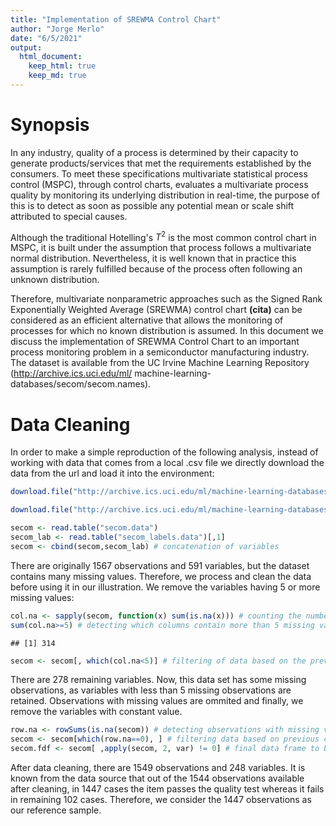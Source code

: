 ```yaml
---
title: "Implementation of SREWMA Control Chart"
author: "Jorge Merlo"
date: "6/5/2021"
output: 
  html_document:
    keep_html: true
    keep_md: true
---
```




# Synopsis

In any industry, quality of a process is determined by their capacity to generate products/services that met the requirements established by the consumers. To meet these specifications multivariate statistical process control (MSPC), through control charts, evaluates a multivariate process quality by monitoring its underlying distribution in real-time, the purpose of this is to detect as soon as possible any potential mean or scale shift attributed to special causes.

Although the traditional Hotelling's $T^2$ is the most common control chart in MSPC, it is built under the assumption that process follows a multivariate normal distribution. Nevertheless, it is well known that in practice this assumption is rarely fulfilled because of the process often following an unknown distribution.

Therefore, multivariate nonparametric approaches such as the Signed Rank Exponentially Weighted Average (SREWMA) control chart **(cita)** can be considered as an efficient alternative that allows the monitoring of processes for which no known distribution is assumed. In this document we discuss the implementation of SREWMA Control Chart to an important process monitoring problem in a semiconductor manufacturing industry. The dataset is available from the UC Irvine Machine Learning Repository (http://archive.ics.uci.edu/ml/
machine-learning-databases/secom/secom.names).

# Data Cleaning

In order to make a simple reproduction of the following analysis, instead of working with data that comes from a local .csv file we directly download the data from the url and load it into the environment:


```r
download.file("http://archive.ics.uci.edu/ml/machine-learning-databases/secom/secom.data", destfile = "secom.data") # explanatory variables

download.file("http://archive.ics.uci.edu/ml/machine-learning-databases/secom/secom_labels.data", destfile  <- "secom_labels.data") # output

secom <- read.table("secom.data")
secom_lab <- read.table("secom_labels.data")[,1]
secom <- cbind(secom,secom_lab) # concatenation of variables
```

There are originally 1567 observations and 591 variables, but the dataset contains many missing values. Therefore, we process and clean the data before using it in our illustration. We remove the variables having 5 or more missing values:


```r
col.na <- sapply(secom, function(x) sum(is.na(x))) # counting the number of NA's in each variable
sum(col.na>=5) # detecting which columns contain more than 5 missing values
```

```
## [1] 314
```

```r
secom <- secom[, which(col.na<5)] # filtering of data based on the previous condition
```

There are 278 remaining variables. Now, this data set has some missing observations, as variables with less than 5 missing observations are retained. Observations with missing values are ommited and finally, we remove the variables with constant value.


```r
row.na <- rowSums(is.na(secom)) # detecting observations with missing values
secom <- secom[which(row.na==0), ] # filtering data based on previous condition
secom.fdf <- secom[ ,apply(secom, 2, var) != 0] # final data frame to be analyzed (variables with constant value are removed)
```

After data cleaning, there are 1549 observations and 248 variables. It is known from the data source
that out of the 1544 observations available after cleaning, in 1447 cases the item passes the quality test whereas it fails in remaining 102 cases. Therefore, we consider the 1447 observations as our reference sample.
